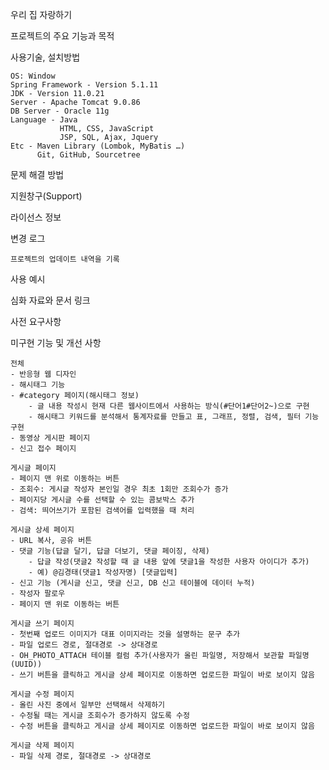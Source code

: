 우리 집 자랑하기

프로젝트의 주요 기능과 목적

사용기술, 설치방법
	
	OS: Window
	Spring Framework - Version 5.1.11
	JDK - Version 11.0.21
	Server - Apache Tomcat 9.0.86
	DB Server - Oracle 11g
	Language - Java
			   HTML, CSS, JavaScript
			   JSP, SQL, Ajax, Jquery
	Etc - Maven Library (Lombok, MyBatis …)	
          Git, GitHub, Sourcetree			   

문제 해결 방법

지원창구(Support)

라이선스 정보

변경 로그
	
	프로젝트의 업데이트 내역을 기록

사용 예시

심화 자료와 문서 링크

사전 요구사항

미구현 기능 및 개선 사항
	
	전체
	- 반응형 웹 디자인
	- 해시태그 기능
	- #category 페이지(해시태그 정보)
    	- 글 내용 작성시 현재 다른 웹사이트에서 사용하는 방식(#단어1#단어2~)으로 구현
    	- 해시태그 키워드를 분석해서 통계자료를 만들고 표, 그래프, 정렬, 검색, 필터 기능 구현	
	- 동영상 게시판 페이지
	- 신고 접수 페이지
	
	게시글 페이지
	- 페이지 맨 위로 이동하는 버튼
	- 조회수: 게시글 작성자 본인일 경우 최초 1회만 조회수가 증가
	- 페이지당 게시글 수를 선택할 수 있는 콤보박스 추가
	- 검색: 띄어쓰기가 포함된 검색어를 입력했을 때 처리
	
	게시글 상세 페이지
	- URL 복사, 공유 버튼
	- 댓글 기능(답글 달기, 답글 더보기, 댓글 페이징, 삭제)
    	- 답글 작성(댓글2 작성할 때 글 내용 앞에 댓글1을 작성한 사용자 아이디가 추가)
    	- 예) @김경태(댓글1 작성자명) [댓글입력]
	- 신고 기능 (게시글 신고, 댓글 신고, DB 신고 테이블에 데이터 누적)
	- 작성자 팔로우
	- 페이지 맨 위로 이동하는 버튼
	
	게시글 쓰기 페이지
	- 첫번째 업로드 이미지가 대표 이미지라는 것을 설명하는 문구 추가
	- 파일 업로드 경로, 절대경로 -> 상대경로
	- OH_PHOTO_ATTACH 테이블 컬럼 추가(사용자가 올린 파일명, 저장해서 보관할 파일명(UUID))
	- 쓰기 버튼을 클릭하고 게시글 상세 페이지로 이동하면 업로드한 파일이 바로 보이지 않음
	
	게시글 수정 페이지
	- 올린 사진 중에서 일부만 선택해서 삭제하기
	- 수정될 때는 게시글 조회수가 증가하지 않도록 수정
	- 수정 버튼을 클릭하고 게시글 상세 페이지로 이동하면 업로드한 파일이 바로 보이지 않음
	 
	게시글 삭제 페이지
	- 파일 삭제 경로, 절대경로 -> 상대경로








